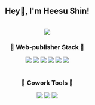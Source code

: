 <!--
- 🔭 I’m currently working on ...
- 🌱 I’m currently learning ...
- 👯 I’m looking to collaborate on ...
- 🤔 I’m looking for help with ...
- 💬 Ask me about ...
- 📫 How to reach me: ...
- 😄 Pronouns: ...
- ⚡ Fun fact: ...
-->
<div align="center">
  
  ## Hey👋, I'm Heesu Shin!
  <br>

  <img src="https://media3.giphy.com/media/nFMnlDJB8pJ82sfnnW/giphy.gif?cid=ecf05e47118wa1sfltbsexf1xhwgkn511tjakcphle98sqe9&rid=giphy.gif"/>
  <br>

  ### 🦋 Web-publisher Stack 🦋
  <div>
    <img src="https://img.shields.io/badge/html5-E34F26?style=for-the-badge&logo=html5&logoColor=white"> 
    <img src ="https://img.shields.io/badge/CSS3-1572B6.svg?&style=for-the-badge&logo=CSS3&logoColor=white"/>
    <img src="https://img.shields.io/badge/JSON-000000?style=for-the-badge&logo=json&logoColor=white"/>
    <img src="https://img.shields.io/badge/jQuery-0769AD?style=for-the-badge&logo=jQuery&logoColor=white"/>
    <img src="https://img.shields.io/badge/javascript-F7DF1E?style=for-the-badge&logo=javascript&logoColor=black"> 
    <img src="https://img.shields.io/badge/Visual%20Studio%20Code-007ACC?style=for-the-badge&logo=Visual%20Studio%20Code&logoColor=white"/>
  </div>
  <br>
  
  ### 🐬 Cowork Tools 🐬
  <div>
    <img src="https://img.shields.io/badge/GitHub-181717?style=for-the-badge&logo=GitHub&logoColor=white"/>
    <img src="https://img.shields.io/badge/Notion-181717?style=for-the-badge&logo=Notion&logoColor=white"/>
    <img src="https://img.shields.io/badge/Visual Studio Code-007ACC?style=for-the-badge&logo=Visual Studio Code&logoColor=white"/>
  </div>
  <br>

  <!--
  ### 📊 Github Stats 📊
  ![Anurag's GitHub stats](https://github-readme-stats.vercel.app/api?username=hisu0712&hide=contribs,prs&theme=tokyonight)
  -->
</div>
